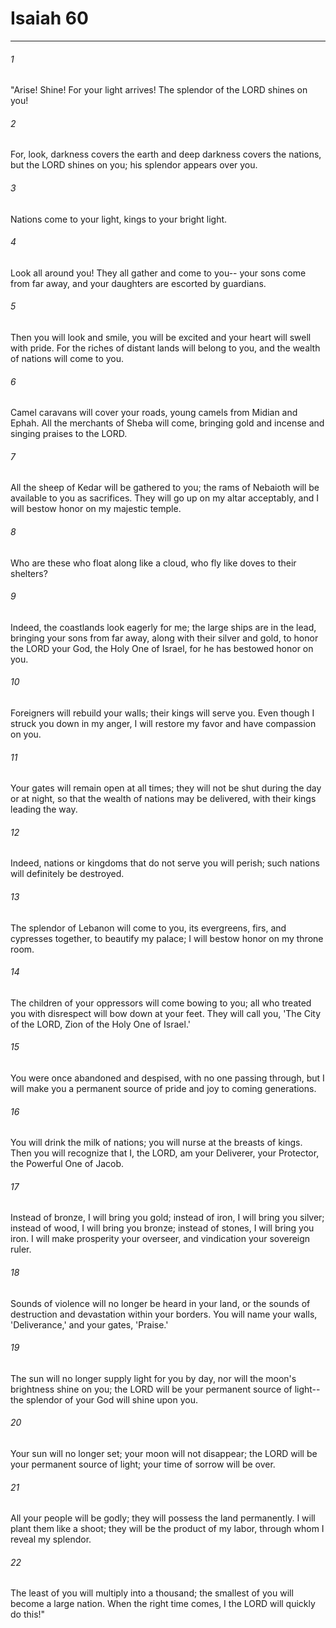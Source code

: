 # Isaiah 60
***



###### 1 
"Arise! Shine! For your light arrives! The splendor of the LORD shines on you! 

###### 2 
For, look, darkness covers the earth and deep darkness covers the nations, but the LORD shines on you; his splendor appears over you. 

###### 3 
Nations come to your light, kings to your bright light. 

###### 4 
Look all around you! They all gather and come to you-- your sons come from far away, and your daughters are escorted by guardians. 

###### 5 
Then you will look and smile, you will be excited and your heart will swell with pride. For the riches of distant lands will belong to you, and the wealth of nations will come to you. 

###### 6 
Camel caravans will cover your roads, young camels from Midian and Ephah. All the merchants of Sheba will come, bringing gold and incense and singing praises to the LORD. 

###### 7 
All the sheep of Kedar will be gathered to you; the rams of Nebaioth will be available to you as sacrifices. They will go up on my altar acceptably, and I will bestow honor on my majestic temple. 

###### 8 
Who are these who float along like a cloud, who fly like doves to their shelters? 

###### 9 
Indeed, the coastlands look eagerly for me; the large ships are in the lead, bringing your sons from far away, along with their silver and gold, to honor the LORD your God, the Holy One of Israel, for he has bestowed honor on you. 

###### 10 
Foreigners will rebuild your walls; their kings will serve you. Even though I struck you down in my anger, I will restore my favor and have compassion on you. 

###### 11 
Your gates will remain open at all times; they will not be shut during the day or at night, so that the wealth of nations may be delivered, with their kings leading the way. 

###### 12 
Indeed, nations or kingdoms that do not serve you will perish; such nations will definitely be destroyed. 

###### 13 
The splendor of Lebanon will come to you, its evergreens, firs, and cypresses together, to beautify my palace; I will bestow honor on my throne room. 

###### 14 
The children of your oppressors will come bowing to you; all who treated you with disrespect will bow down at your feet. They will call you, 'The City of the LORD, Zion of the Holy One of Israel.' 

###### 15 
You were once abandoned and despised, with no one passing through, but I will make you a permanent source of pride and joy to coming generations. 

###### 16 
You will drink the milk of nations; you will nurse at the breasts of kings. Then you will recognize that I, the LORD, am your Deliverer, your Protector, the Powerful One of Jacob. 

###### 17 
Instead of bronze, I will bring you gold; instead of iron, I will bring you silver; instead of wood, I will bring you bronze; instead of stones, I will bring you iron. I will make prosperity your overseer, and vindication your sovereign ruler. 

###### 18 
Sounds of violence will no longer be heard in your land, or the sounds of destruction and devastation within your borders. You will name your walls, 'Deliverance,' and your gates, 'Praise.' 

###### 19 
The sun will no longer supply light for you by day, nor will the moon's brightness shine on you; the LORD will be your permanent source of light-- the splendor of your God will shine upon you. 

###### 20 
Your sun will no longer set; your moon will not disappear; the LORD will be your permanent source of light; your time of sorrow will be over. 

###### 21 
All your people will be godly; they will possess the land permanently. I will plant them like a shoot; they will be the product of my labor, through whom I reveal my splendor. 

###### 22 
The least of you will multiply into a thousand; the smallest of you will become a large nation. When the right time comes, I the LORD will quickly do this!"
